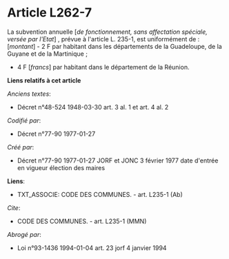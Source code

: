 # Article L262-7

La subvention annuelle [*de fonctionnement, sans affectation spéciale, versée par l'Etat*] , prévue à l'article L. 235-1, est
uniformément de : [*montant*]    - 2 F par habitant dans les départements de la Guadeloupe, de la Guyane et de la
Martinique ; 

- 4 F [*francs*] par habitant dans le département de la Réunion.

**Liens relatifs à cet article**

_Anciens textes_:

  - Décret n°48-524 1948-03-30 art. 3 al. 1 et art. 4 al. 2

_Codifié par_:

  - Décret n°77-90 1977-01-27

_Créé par_:

  - Décret n°77-90 1977-01-27 JORF et JONC 3 février 1977 date d'entrée en vigueur élection des maires

**Liens**:

  - TXT_ASSOCIE: CODE DES COMMUNES. - art. L235-1 (Ab)

_Cite_:

  - CODE DES COMMUNES. - art. L235-1 (MMN)

_Abrogé par_:

  - Loi n°93-1436 1994-01-04 art. 23 jorf 4 janvier 1994
